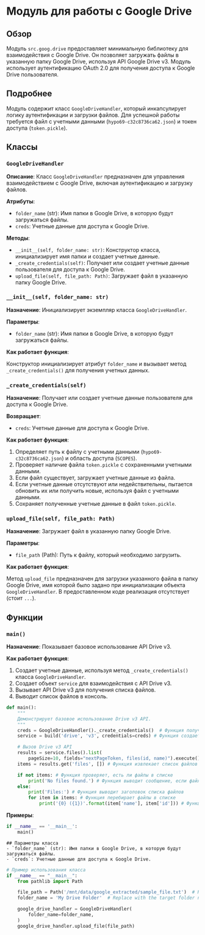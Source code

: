 # Модуль для работы с Google Drive
## Обзор

Модуль `src.goog.drive` предоставляет минимальную библиотеку для взаимодействия с Google Drive. Он позволяет загружать файлы в указанную папку Google Drive, используя API Google Drive v3. Модуль использует аутентификацию OAuth 2.0 для получения доступа к Google Drive пользователя.

## Подробнее

Модуль содержит класс `GoogleDriveHandler`, который инкапсулирует логику аутентификации и загрузки файлов.  Для успешной работы требуется файл с учетными данными (`hypo69-c32c8736ca62.json`) и токен доступа (`token.pickle`).
## Классы

### `GoogleDriveHandler`

**Описание**: Класс `GoogleDriveHandler` предназначен для управления взаимодействием с Google Drive, включая аутентификацию и загрузку файлов.

**Атрибуты**:

- `folder_name` (str): Имя папки в Google Drive, в которую будут загружаться файлы.
- `creds`: Учетные данные для доступа к Google Drive.

**Методы**:

- `__init__(self, folder_name: str)`: Конструктор класса, инициализирует имя папки и создает учетные данные.
- `_create_credentials(self)`: Получает или создает учетные данные пользователя для доступа к Google Drive.
- `upload_file(self, file_path: Path)`: Загружает файл в указанную папку Google Drive.

### `__init__(self, folder_name: str)`

**Назначение**: Инициализирует экземпляр класса `GoogleDriveHandler`.

**Параметры**:

- `folder_name` (str): Имя папки в Google Drive, в которую будут загружаться файлы.

**Как работает функция**:

Конструктор инициализирует атрибут `folder_name` и вызывает метод `_create_credentials()` для получения учетных данных.

### `_create_credentials(self)`

**Назначение**: Получает или создает учетные данные пользователя для доступа к Google Drive.

**Возвращает**:

- `creds`: Учетные данные для доступа к Google Drive.

**Как работает функция**:

1.  Определяет путь к файлу с учетными данными (`hypo69-c32c8736ca62.json`) и область доступа (`SCOPES`).
2.  Проверяет наличие файла `token.pickle` с сохраненными учетными данными.
3.  Если файл существует, загружает учетные данные из файла.
4.  Если учетные данные отсутствуют или недействительны, пытается обновить их или получить новые, используя файл с учетными данными.
5.  Сохраняет полученные учетные данные в файл `token.pickle`.

### `upload_file(self, file_path: Path)`

**Назначение**: Загружает файл в указанную папку Google Drive.

**Параметры**:

- `file_path` (Path): Путь к файлу, который необходимо загрузить.

**Как работает функция**:

Метод `upload_file` предназначен для загрузки указанного файла в папку Google Drive, имя которой было задано при инициализации объекта `GoogleDriveHandler`. В предоставленном коде реализация отсутствует (стоит `...`).

## Функции

### `main()`

**Назначение**: Показывает базовое использование API Drive v3.

**Как работает функция**:

1.  Создает учетные данные, используя метод `_create_credentials()` класса `GoogleDriveHandler`.
2.  Создает объект `service` для взаимодействия с API Drive v3.
3.  Вызывает API Drive v3 для получения списка файлов.
4.  Выводит список файлов в консоль.

```python
def main():
    """
    Демонстрирует базовое использование Drive v3 API.
    """
    creds = GoogleDriveHandler()._create_credentials()  # Функция получает учетные данные
    service = build('drive', 'v3', credentials=creds) # Функция создает объект service для взаимодействия с Drive API

    # Вызов Drive v3 API
    results = service.files().list(
        pageSize=10, fields="nextPageToken, files(id, name)").execute() # Функция вызывает метод list для получения списка файлов
    items = results.get('files', []) # Функция извлекает список файлов из результата

    if not items: # Функция проверяет, есть ли файлы в списке
        print('No files found.') # Функция выводит сообщение, если файлы не найдены
    else:
        print('Files:') # Функция выводит заголовок списка файлов
        for item in items: # Функция перебирает файлы в списке
            print('{0} ({1})'.format(item['name'], item['id'])) # Функция выводит имя и ID файла
```

**Примеры**:

```python
if __name__ == '__main__':
    main()
```
```
## Параметры класса
- `folder_name` (str): Имя папки в Google Drive, в которую будут загружаться файлы.
- `creds`: Учетные данные для доступа к Google Drive.
```
```python
# Пример использования класса
if __name__ == "__main__":
    from pathlib import Path

    file_path = Path('/mnt/data/google_extracted/sample_file.txt')  # Replace with your actual file path
    folder_name = 'My Drive Folder'  # Replace with the target folder name in Google Drive

    google_drive_handler = GoogleDriveHandler(
        folder_name=folder_name,
    )
    google_drive_handler.upload_file(file_path)